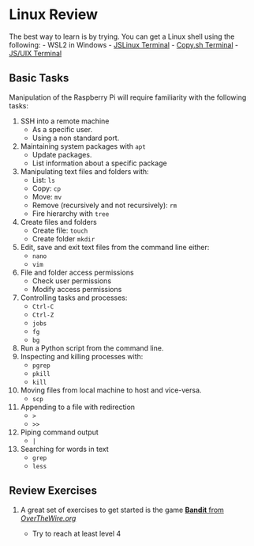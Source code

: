 # Linux Review

The best way to learn is by trying. You can get a Linux shell using the following:
	- WSL2 in Windows
	- [JSLinux Terminal](https://bellard.org/jslinux/)
	- [Copy.sh Terminal](https://copy.sh/v86/?profile=linux26)
	- [JS/UIX Terminal](http://www.masswerk.at/jsuix/index.html)

## Basic Tasks

Manipulation of the Raspberry Pi will require familiarity with the following tasks:

1. SSH into a remote machine
	- As a specific user.
	- Using a non standard port.
2. Maintaining system packages with `apt`
	- Update packages.
	- List information about a specific package
3. Manipulating text files and folders with:
	- List: `ls`
	- Copy: `cp`
	- Move: `mv`
	- Remove (recursively and not recursively): `rm`
	- Fire hierarchy with `tree`
4. Create files and folders
	- Create file: `touch`
	- Create folder `mkdir`
5. Edit, save and exit text files from the command line either:
	- `nano`
	- `vim`
6. File and folder access permissions
	- Check user permissions
	- Modify access permissions
7. Controlling tasks and processes:
	- `Ctrl-C`
	- `Ctrl-Z`
	- `jobs`
	- `fg`
	- `bg`
8. Run a Python script from the command line.
9. Inspecting and killing processes with:
	- `pgrep`
	- `pkill`
	- `kill`
10. Moving files from local machine to host and vice-versa.
	- `scp`
11. Appending to a file with redirection
	 - `>`
	 - `>>`
12. Piping command output
	  - `|`
13. Searching for words in text
	  - `grep`
	  - `less`

## Review Exercises

1. A great set of exercises to get started is the game [**Bandit** from *OverTheWire.org*](https://overthewire.org/wargames/bandit/)

	- Try to reach at least level 4

